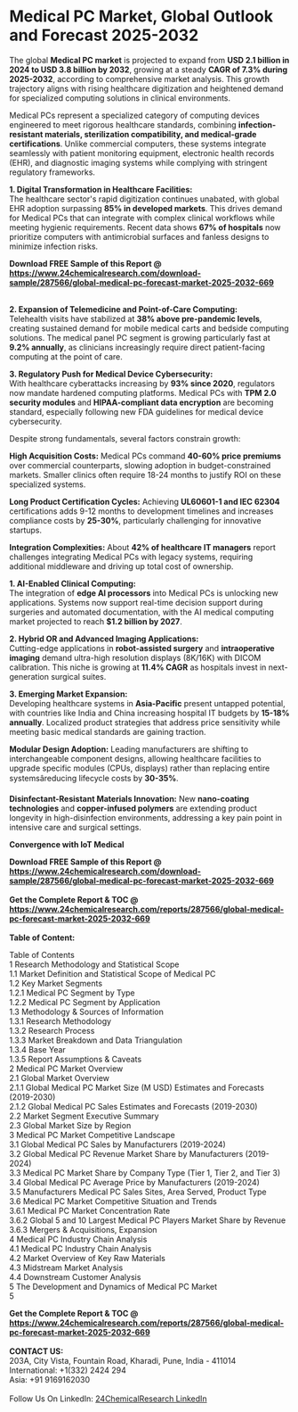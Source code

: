 <h1>Medical PC Market, Global Outlook and Forecast 2025-2032</h1><p>The global <strong>Medical PC market</strong> is projected to expand from <strong>USD 2.1 billion in 2024 to USD 3.8 billion by 2032</strong>, growing at a steady <strong>CAGR of 7.3% during 2025-2032</strong>, according to comprehensive market analysis. This growth trajectory aligns with rising healthcare digitization and heightened demand for specialized computing solutions in clinical environments.</p><p>Medical PCs represent a specialized category of computing devices engineered to meet rigorous healthcare standards, combining <strong>infection-resistant materials, sterilization compatibility, and medical-grade certifications</strong>. Unlike commercial computers, these systems integrate seamlessly with patient monitoring equipment, electronic health records (EHR), and diagnostic imaging systems while complying with stringent regulatory frameworks.</p><p><strong>1. Digital Transformation in Healthcare Facilities:</strong><br>
The healthcare sector's rapid digitization continues unabated, with global EHR adoption surpassing <strong>85% in developed markets</strong>. This drives demand for Medical PCs that can integrate with complex clinical workflows while meeting hygienic requirements. Recent data shows <strong>67% of hospitals</strong> now prioritize computers with antimicrobial surfaces and fanless designs to minimize infection risks.</p><div><b>Download FREE Sample of this Report @ 
            <a href="https://www.24chemicalresearch.com/download-sample/287566/global-medical-pc-forecast-market-2025-2032-669">
            https://www.24chemicalresearch.com/download-sample/287566/global-medical-pc-forecast-market-2025-2032-669</a></b></div><br><p><strong>2. Expansion of Telemedicine and Point-of-Care Computing:</strong><br>
Telehealth visits have stabilized at <strong>38% above pre-pandemic levels</strong>, creating sustained demand for mobile medical carts and bedside computing solutions. The medical panel PC segment is growing particularly fast at <strong>9.2% annually</strong>, as clinicians increasingly require direct patient-facing computing at the point of care.</p><p><strong>3. Regulatory Push for Medical Device Cybersecurity:</strong><br>
With healthcare cyberattacks increasing by <strong>93% since 2020</strong>, regulators now mandate hardened computing platforms. Medical PCs with <strong>TPM 2.0 security modules</strong> and <strong>HIPAA-compliant data encryption</strong> are becoming standard, especially following new FDA guidelines for medical device cybersecurity.</p><p>Despite strong fundamentals, several factors constrain growth:</p><p><strong>High Acquisition Costs:</strong> Medical PCs command <strong>40-60% price premiums</strong> over commercial counterparts, slowing adoption in budget-constrained markets. Smaller clinics often require 18-24 months to justify ROI on these specialized systems.</p><p><strong>Long Product Certification Cycles:</strong> Achieving <strong>UL60601-1 and IEC 62304</strong> certifications adds 9-12 months to development timelines and increases compliance costs by <strong>25-30%</strong>, particularly challenging for innovative startups.</p><p><strong>Integration Complexities:</strong> About <strong>42% of healthcare IT managers</strong> report challenges integrating Medical PCs with legacy systems, requiring additional middleware and driving up total cost of ownership.</p><p><strong>1. AI-Enabled Clinical Computing:</strong><br>
The integration of <strong>edge AI processors</strong> into Medical PCs is unlocking new applications. Systems now support real-time decision support during surgeries and automated documentation, with the AI medical computing market projected to reach <strong>$1.2 billion by 2027</strong>.</p><p><strong>2. Hybrid OR and Advanced Imaging Applications:</strong><br>
Cutting-edge applications in <strong>robot-assisted surgery</strong> and <strong>intraoperative imaging</strong> demand ultra-high resolution displays (8K/16K) with DICOM calibration. This niche is growing at <strong>11.4% CAGR</strong> as hospitals invest in next-generation surgical suites.</p><p><strong>3. Emerging Market Expansion:</strong><br>
Developing healthcare systems in <strong>Asia-Pacific</strong> present untapped potential, with countries like India and China increasing hospital IT budgets by <strong>15-18% annually</strong>. Localized product strategies that address price sensitivity while meeting basic medical standards are gaining traction.</p><p><strong>Modular Design Adoption:</strong> Leading manufacturers are shifting to interchangeable component designs, allowing healthcare facilities to upgrade specific modules (CPUs, displays) rather than replacing entire systemsâreducing lifecycle costs by <strong>30-35%</strong>.</p><p><strong>Disinfectant-Resistant Materials Innovation:</strong> New <strong>nano-coating technologies</strong> and <strong>copper-infused polymers</strong> are extending product longevity in high-disinfection environments, addressing a key pain point in intensive care and surgical settings.</p><p><strong>Convergence with IoT Medical</strong></p><div><b>Download FREE Sample of this Report @ 
            <a href="https://www.24chemicalresearch.com/download-sample/287566/global-medical-pc-forecast-market-2025-2032-669">
            https://www.24chemicalresearch.com/download-sample/287566/global-medical-pc-forecast-market-2025-2032-669</a></b></div><br><div><b>Get the Complete Report & TOC @ 
            <a href="https://www.24chemicalresearch.com/reports/287566/global-medical-pc-forecast-market-2025-2032-669">
            https://www.24chemicalresearch.com/reports/287566/global-medical-pc-forecast-market-2025-2032-669</a></b></div><br>
            <b>Table of Content:</b><p>Table of Contents<br />
1 Research Methodology and Statistical Scope<br />
1.1 Market Definition and Statistical Scope of Medical PC<br />
1.2 Key Market Segments<br />
1.2.1 Medical PC Segment by Type<br />
1.2.2 Medical PC Segment by Application<br />
1.3 Methodology & Sources of Information<br />
1.3.1 Research Methodology<br />
1.3.2 Research Process<br />
1.3.3 Market Breakdown and Data Triangulation<br />
1.3.4 Base Year<br />
1.3.5 Report Assumptions & Caveats<br />
2 Medical PC Market Overview<br />
2.1 Global Market Overview<br />
2.1.1 Global Medical PC Market Size (M USD) Estimates and Forecasts (2019-2030)<br />
2.1.2 Global Medical PC Sales Estimates and Forecasts (2019-2030)<br />
2.2 Market Segment Executive Summary<br />
2.3 Global Market Size by Region<br />
3 Medical PC Market Competitive Landscape<br />
3.1 Global Medical PC Sales by Manufacturers (2019-2024)<br />
3.2 Global Medical PC Revenue Market Share by Manufacturers (2019-2024)<br />
3.3 Medical PC Market Share by Company Type (Tier 1, Tier 2, and Tier 3)<br />
3.4 Global Medical PC Average Price by Manufacturers (2019-2024)<br />
3.5 Manufacturers Medical PC Sales Sites, Area Served, Product Type<br />
3.6 Medical PC Market Competitive Situation and Trends<br />
3.6.1 Medical PC Market Concentration Rate<br />
3.6.2 Global 5 and 10 Largest Medical PC Players Market Share by Revenue<br />
3.6.3 Mergers & Acquisitions, Expansion<br />
4 Medical PC Industry Chain Analysis<br />
4.1 Medical PC Industry Chain Analysis<br />
4.2 Market Overview of Key Raw Materials<br />
4.3 Midstream Market Analysis<br />
4.4 Downstream Customer Analysis<br />
5 The Development and Dynamics of Medical PC Market <br />
5</p><div><b>Get the Complete Report & TOC @ 
            <a href="https://www.24chemicalresearch.com/reports/287566/global-medical-pc-forecast-market-2025-2032-669">
            https://www.24chemicalresearch.com/reports/287566/global-medical-pc-forecast-market-2025-2032-669</a></b></div><br><b>CONTACT US:</b><br>
            203A, City Vista, Fountain Road, Kharadi, Pune, India - 411014<br>
            International: +1(332) 2424 294<br>
            Asia: +91 9169162030 <br><br>
            Follow Us On LinkedIn: <a href="https://www.linkedin.com/company/24chemicalresearch/">24ChemicalResearch LinkedIn</a>